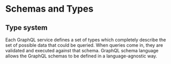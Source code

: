 # Schemas and Types

## Type system

Each GraphQL service defines a set of types which completely describe the set of possible data that could be queried. When queries come in, they are validated and executed against that schema. GraphQL schema language allows the GraphQL schemas to be defined in a language-agnostic way.
